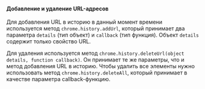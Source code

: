 #### Добавление и удаление URL-адресов

Для добавления URL в историю в данный момент времени используется метод `chrome.history.addUrl`, который принимает два параметра `details` \(тип объект\) и `callback` \(тип функция\). Объект `details` содержит только свойство URL. 

Для удаления используется метод `chrome.history.deleteUrl(object details, function callback)`. Он принимает те же параметры, что и метод добавления URL в историю. Чтобы удалить все элементы нужно использовать метод `chrome.history.deleteAll`, который принимает в качестве параметра callback-функцию.



